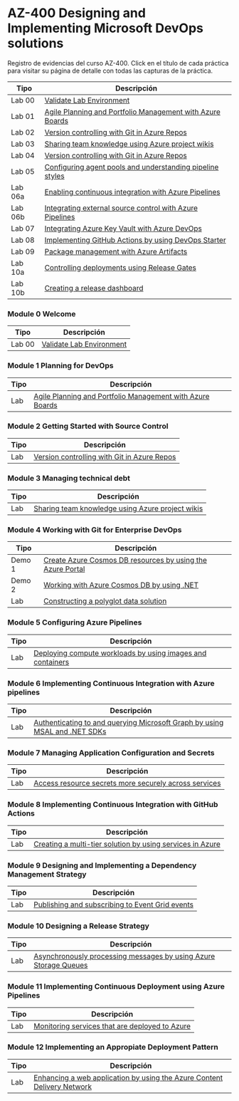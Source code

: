 # AZ-400 Designing and Implementing Microsoft DevOps solutions

Registro de evidencias del curso AZ-400. Click en el título de cada práctica para visitar su página de detalle con todas las capturas de la práctica.

| Tipo   | Descripción                                |
| ------ | ------------------------------------------ |
| Lab 00 | [Validate Lab Environment](Documentos/lab00/lab00.md) |
| Lab 01 | [Agile Planning and Portfolio Management with Azure Boards](Documentos/lab01/lab01.md) |
| Lab 02 | [Version controlling with Git in Azure Repos](Documentos/lab02/lab02.md) |
| Lab 03 | [Sharing team knowledge using Azure project wikis](Documentos/lab03/lab03.md) |
| Lab 04 | [Version controlling with Git in Azure Repos](Documentos/lab04/lab04.md) |
| Lab 05 | [Configuring agent pools and understanding pipeline styles](Documentos/lab05/lab05.md) |
| Lab 06a | [Enabling continuous integration with Azure Pipelines](Documentos/lab06/lab06a.md) |
| Lab 06b | [Integrating external source control with Azure Pipelines](Documentos/lab06/lab06b.md) |
| Lab 07 | [Integrating Azure Key Vault with Azure DevOps](Documentos/lab07/lab07.md) |
| Lab 08 | [Implementing GitHub Actions by using DevOps Starter](Documentos/lab08/lab08.md) |
| Lab 09 | [Package management with Azure Artifacts](Documentos/lab09/lab09.md) |
| Lab 10a | [Controlling deployments using Release Gates](Documentos/lab10a/lab10a.md) |
| Lab 10b | [Creating a release dashboard](Documentos/lab10a/lab10b.md) |

### Module 0 Welcome
| Tipo   | Descripción                                |
| ------ | ------------------------------------------ |
| Lab 00 | [Validate Lab Environment](Documentos/lab00/lab00.md) |


### Module 1 Planning for DevOps
| Tipo  | Descripción                                |
| ----- | ------------------------------------------ |
| Lab | [Agile Planning and Portfolio Management with Azure Boards](Documentos/lab01/lab01.md) |

### Module 2 Getting Started with Source Control
| Tipo  | Descripción                                |
| ----- | ------------------------------------------ |
| Lab | [Version controlling with Git in Azure Repos](Documentos/lab02/lab02.md) |

### Module 3 Managing technical debt
| Tipo  | Descripción                                |
| ----- | ------------------------------------------ |
| Lab | [Sharing team knowledge using Azure project wikis](Documentos/lab03/lab03.md) |

### Module 4 Working with Git for Enterprise DevOps
| Tipo  | Descripción                                |
| ----- | ------------------------------------------ |
| Demo 1 | [Create Azure Cosmos DB resources by using the Azure Portal](Documentos/Mod04/P01-Demo-CreateCosmosDBbyAzurePortal.md) |
| Demo 2 | [Working with Azure Cosmos DB by using .NET](Documentos/Mod04/P02-Demo-WorkingwithCosmosDBbyNET.md) |
| Lab | [Constructing a polyglot data solution](Documentos/Mod04/P03-Lab-ConstructingPolyglotDataSolution.md) |

### Module 5 Configuring Azure Pipelines
| Tipo  | Descripción                                |
| ----- | ------------------------------------------ |
| Lab | [Deploying compute workloads by using images and containers](Documentos/Mod05/Lab-DeployingByImagesAndContainers.md) |

### Module 6 Implementing Continuous Integration with Azure pipelines
| Tipo  | Descripción                                |
| ----- | ------------------------------------------ |
| Lab | [Authenticating to and querying Microsoft Graph by using MSAL and .NET SDKs](Documentos/Mod06/Lab-AuthenticatingGraphUsingMSALandNET.md) |

### Module 7 Managing Application Configuration and Secrets
| Tipo  | Descripción                                |
| ----- | ------------------------------------------ |
| Lab | [Access resource secrets more securely across services](Documentos/Mod07/Lab-ImplementSecureCloudSolutions.md) |

### Module 8 Implementing Continuous Integration with GitHub Actions
| Tipo  | Descripción                                |
| ----- | ------------------------------------------ |
| Lab | [Creating a multi-tier solution by using services in Azure](Documentos/Mod08/Lab-CreatingMultitierSolutionByServices.md) |

### Module 9 Designing and Implementing a Dependency Management Strategy
| Tipo  | Descripción                                |
| ----- | ------------------------------------------ |
| Lab | [Publishing and subscribing to Event Grid events](Documentos/Mod09/Lab-PublishingSubscribingEventGridEvents.md) |

### Module 10 Designing a Release Strategy
| Tipo  | Descripción                                |
| ----- | ------------------------------------------ |
| Lab | [Asynchronously processing messages by using Azure Storage Queues](Documentos/Mod10/Lab-AsynchronouslyMessagesByQueues.md) |

### Module 11 Implementing Continuous Deployment using Azure Pipelines
| Tipo  | Descripción                                |
| ----- | ------------------------------------------ |
| Lab | [Monitoring services that are deployed to Azure](Documentos/Mod11/Lab-MonitoringServicesDeployed.md) |

### Module 12 Implementing an Appropiate Deployment Pattern
| Tipo  | Descripción                                |
| ----- | ------------------------------------------ |
| Lab | [Enhancing a web application by using the Azure Content Delivery Network](Documentos/Mod12/Lab-EnhancingWebAppByDeliveryNetwork.md) |
